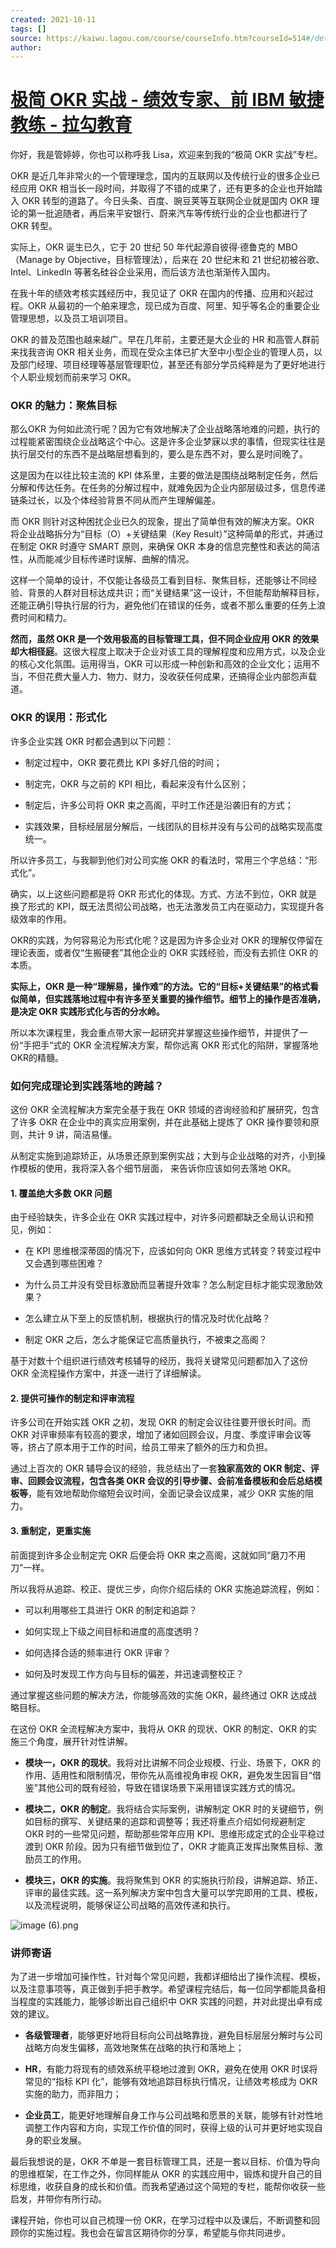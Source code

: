 ```yaml
---
created: 2021-10-11
tags: []
source: https://kaiwu.lagou.com/course/courseInfo.htm?courseId=514#/detail/pc?id=4889
author: 
---
```


# [极简 OKR 实战 - 绩效专家、前 IBM 敏捷教练 - 拉勾教育](https://kaiwu.lagou.com/course/courseInfo.htm?courseId=514#/detail/pc?id=4889)


你好，我是管婷婷，你也可以称呼我 Lisa，欢迎来到我的“极简 OKR 实战”专栏。

OKR 是近几年非常火的一个管理理念，国内的互联网以及传统行业的很多企业已经应用 OKR 相当长一段时间，并取得了不错的成果了，还有更多的企业也开始踏入 OKR 转型的道路了。今日头条、百度、豌豆荚等互联网企业就是国内 OKR 理论的第一批追随者，再后来平安银行、蔚来汽车等传统行业的企业也都进行了 OKR 转型。

实际上，OKR 诞生已久，它于 20 世纪 50 年代起源自彼得·德鲁克的 MBO（Manage by Objective，目标管理法），后来在 20 世纪末和 21 世纪初被谷歌、Intel、LinkedIn 等著名硅谷企业采用，而后该方法也渐渐传入国内。

在我十年的绩效考核实践经历中，我见证了 OKR 在国内的传播、应用和兴起过程。OKR 从最初的一个舶来理念，现已成为百度、阿里、知乎等名企的重要企业管理思想，以及员工培训项目。

OKR 的普及范围也越来越广。早在几年前，主要还是大企业的 HR 和高管人群前来找我咨询 OKR 相关业务，而现在受众主体已扩大至中小型企业的管理人员，以及部门经理、项目经理等基层管理职位，甚至还有部分学员纯粹是为了更好地进行个人职业规划而前来学习 OKR。

### OKR 的魅力：聚焦目标

那么OKR 为何如此流行呢？因为它有效地解决了企业战略落地难的问题，执行的过程能紧密围绕企业战略这个中心。这是许多企业梦寐以求的事情，但现实往往是执行层交付的东西不是战略层想看到的，要么是东西不对，要么是时间晚了。

这是因为在以往比较主流的 KPI 体系里，主要的做法是围绕战略制定任务，然后分解和传达任务。在任务的分解过程中，就难免因为企业内部层级过多，信息传递链条过长，以及个体经验背景不同从而产生理解偏差。

而 OKR 则针对这种困扰企业已久的现象，提出了简单但有效的解决方案。OKR 将企业战略拆分为“目标（O）+关键结果（Key Result）”这种简单的形式，并通过在制定 OKR 时遵守 SMART 原则，来确保 OKR 本身的信息完整性和表达的简洁性，从而能减少目标传递时误解、曲解的情况。

这样一个简单的设计，不仅能让各级员工看到目标、聚焦目标，还能够让不同经验、背景的人群对目标达成共识；而“关键结果”这一设计，不但能帮助解释目标，还能正确引导执行层的行为，避免他们在错误的任务，或者不那么重要的任务上浪费时间和精力。

**然而，虽然 OKR 是一个效用极高的目标管理工具，但不同企业应用 OKR 的效果却大相径庭**。这很大程度上取决于企业对该工具的理解程度和应用方式，以及企业的核心文化氛围。运用得当，OKR 可以形成一种创新和高效的企业文化；运用不当，不但花费大量人力、物力、财力，没收获任何成果，还搞得企业内部怨声载道。

### OKR 的误用：形式化

许多企业实践 OKR 时都会遇到以下问题：

-   制定过程中，OKR 要花费比 KPI 多好几倍的时间；
    
-   制定完，OKR 与之前的 KPI 相比，看起来没有什么区别；
    
-   制定后，许多公司将 OKR 束之高阁，平时工作还是沿袭旧有的方式；
    
-   实践效果，目标经层层分解后，一线团队的目标并没有与公司的战略实现高度统一。
    

所以许多员工，与我聊到他们对公司实施 OKR 的看法时，常用三个字总结：“形式化”。

确实，以上这些问题都是将 OKR 形式化的体现。方式、方法不到位，OKR 就是换了形式的 KPI，既无法贯彻公司战略，也无法激发员工内在驱动力，实现提升各级效率的作用。

OKR的实践，为何容易沦为形式化呢？这是因为许多企业对 OKR 的理解仅停留在理论表面，或者仅“生搬硬套”其他企业的 OKR 实践经验，而没有去抓住 OKR 的本质。

**实际上，OKR 是一种“理解易，操作难”的方法。它的“目标+关键结果”的格式看似简单，但实践落地过程中有许多至关重要的操作细节。细节上的操作是否准确， 是决定 OKR 实践形式化与否的分水岭。**

所以本次课程里，我会重点带大家一起研究并掌握这些操作细节，并提供了一份“手把手”式的 OKR 全流程解决方案，帮你远离 OKR 形式化的陷阱，掌握落地OKR的精髓。

### 如何完成理论到实践落地的跨越？

这份 OKR 全流程解决方案完全基于我在 OKR 领域的咨询经验和扩展研究，包含了许多 OKR 在企业中的真实应用案例，并在此基础上提炼了 OKR 操作要领和原则，共计 9 讲，简洁易懂。

从制定实施到追踪矫正，从场景还原到案例实战；大到与企业战略的对齐，小到操作模板的使用，我将深入各个细节层面， 来告诉你应该如何去落地 OKR。

#### 1\. 覆盖绝大多数 OKR 问题

由于经验缺失，许多企业在 OKR 实践过程中，对许多问题都缺乏全局认识和预见，例如：

-   在 KPI 思维根深蒂固的情况下，应该如何向 OKR 思维方式转变？转变过程中又会遇到哪些困难？
    
-   为什么员工并没有受目标激励而显著提升效率？怎么制定目标才能实现激励效果？
    
-   怎么建立从下至上的反馈机制，根据执行的情况及时优化战略？
    
-   制定 OKR 之后，怎么才能保证它高质量执行，不被束之高阁？
    

基于对数十个组织进行绩效考核辅导的经历，我将关键常见问题都加入了这份 OKR 全流程操作方案中，并逐一进行了详细解读。

#### 2\. 提供可操作的制定和评审流程

许多公司在开始实践 OKR 之初，发现 OKR 的制定会议往往要开很长时间。而 OKR 对评审频率有较高的要求，增加了诸如回顾会议，月度、季度评审会议等等，挤占了原本用于工作的时间，给员工带来了额外的压力和负担。

通过上百次的 OKR 辅导会议的经验，我总结出了一套**独家高效的 OKR 制定、评审、回顾会议流程，包含各类 OKR 会议的引导步骤、会前准备模板和会后总结模板等**，能有效地帮助你缩短会议时间，全面记录会议成果，减少 OKR 实施的阻力。

#### 3\. 重制定，更重实施

前面提到许多企业制定完 OKR 后便会将 OKR 束之高阁，这就如同“磨刀不用刀”一样。

所以我将从追踪、校正、提优三步，向你介绍后续的 OKR 实施追踪流程，例如：

-   可以利用哪些工具进行 OKR 的制定和追踪？
    
-   如何实现上下级之间目标和进度的高度透明？
    
-   如何选择合适的频率进行 OKR 评审？
    
-   如何及时发现工作方向与目标的偏差，并迅速调整校正？
    

通过掌握这些问题的解决方法，你能够高效的实施 OKR，最终通过 OKR 达成战略目标。

在这份 OKR 全流程解决方案中，我将从 OKR 的现状、OKR 的制定、OKR 的实施三个角度，展开针对性讲解。

-   **模块一，OKR 的现状**。我将对比讲解不同企业规模、行业、场景下，OKR 的作用、适用性和限制情况，带你先从高维视角审视 OKR，避免发生因盲目“借鉴”其他公司的既有经验，导致在错误场景下采用错误实践方式的情况。
    
-   **模块二，OKR 的制定**。我将结合实际案例，讲解制定 OKR 时的关键细节，例如目标的撰写、关键结果的追踪和调整等；我还将重点介绍如何规避制定 OKR 时的一些常见问题，帮助那些常年应用 KPI、思维形成定式的企业平稳过渡到 OKR 阶段。因为只有细节做到位了，OKR 才能真正发挥出聚焦目标、激励员工的作用。
    
-   **模块三，OKR 的实施**。我将聚焦到 OKR 的实施执行阶段，讲解追踪、矫正、评审的最佳实践。这一系列解决方案中包含大量可以学完即用的工具、模板，以及流程说明，能够保证公司战略的高效传递和执行。
    

![image (6).png](https://s0.lgstatic.com/i/image/M00/5E/8F/CgqCHl-G15mAYa19AAF-KlYWOEU251.png)

### 讲师寄语

为了进一步增加可操作性，针对每个常见问题，我都详细给出了操作流程、模板，以及注意事项等，真正做到手把手教学。希望课程完结后，每一位同学都能具备相当程度的实践能力，能够诊断出自己组织中 OKR 实践的问题，并对此提出卓有成效的建议。

-   **各级管理者**，能够更好地将目标向公司战略靠拢，避免目标层层分解时与公司战略方向发生偏移，高效地聚焦在战略的执行和落地上；
    
-   **HR**，有能力将现有的绩效系统平稳地过渡到 OKR，避免在使用 OKR 时误将常见的“指标 KPI 化”，能够有效地追踪目标执行情况，让绩效考核成为 OKR 实施的助力，而非阻力；
    
-   **企业员工**，能更好地理解自身工作与公司战略和愿景的关联，能够有针对性地调整工作内容和方向，实现工作价值的同时，获得上级的认可并更好地实现自身的职业发展。
    

最后我想说的是，OKR 不单是一套目标管理工具，还是一套以目标、价值为导向的思维框架，在工作之外，你同样能从 OKR 的实践应用中，锻炼和提升自己的目标思维，收获自身的成长和价值。而我希望通过这个简短的专栏，能帮你收获一些启发，并带你有所行动。

课程开始，你也可以自己梳理一份 OKR，在学习过程中以及课后，不断调整和回顾你的实施过程。我也会在留言区期待你的分享，希望能与你共同进步。

